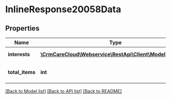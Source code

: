 # InlineResponse20058Data

## Properties
Name | Type | Description | Notes
------------ | ------------- | ------------- | -------------
**interests** | [**\CrmCareCloud\Webservice\RestApi\Client\Model\Interest[]**](Interest.md) | List of all interests | [optional] 
**total_items** | **int** | Count of all found interests | [optional] 

[[Back to Model list]](../../README.md#documentation-for-models) [[Back to API list]](../../README.md#documentation-for-api-endpoints) [[Back to README]](../../README.md)

